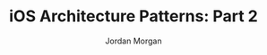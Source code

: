 ---
layout: post
tags: ["Series"]
title: "iOS Architecture Patterns: Part 2"
author: Jordan Morgan
description: "Our second discussion on iOS architecture patterns. Here's how delegation is imprinted across Cocoa Touch."
image: /assets/images/logo.png
---